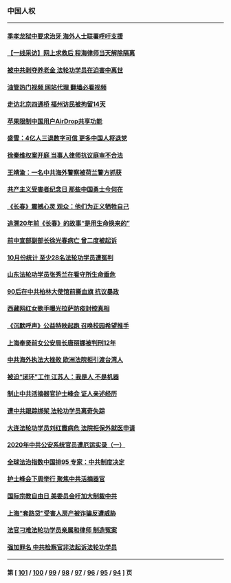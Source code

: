 ### 中国人权
---
#### [季孝龙狱中要求治牙 海外人士联署呼吁支援](../../pages/ncid278/n13863777.md?11112045) 
#### [【一线采访】网上求救后 程海律师当天解除隔离](../../pages/ncid278/n13863363.md?11112045) 
#### [被中共剥夺养老金 法轮功学员在迫害中离世](../../pages/ncid278/n13861877.md?11112045) 
#### [油管热门视频 网站代理 翻墙必看视频](http://150.230.27.170:81/youtube.html?11112045)
#### [走访北京四通桥 福州访民被拘留14天](../../pages/ncid278/n13863183.md?11112045) 
#### [苹果限制中国用户AirDrop共享功能](../../pages/ncid278/n13863173.md?11112045) 
#### [盛雪：4亿人三退数字可信 更多中国人将退党](../../pages/ncid278/n13862928.md?11112045) 
#### [徐秦维权案开庭 当事人律师抗议庭审不合法](../../pages/ncid278/n13862632.md?11112045) 
#### [王靖渝：一名中共海外警察被荷兰警方抓获](../../pages/ncid278/n13862163.md?11112045) 
#### [共产主义受害者纪念日 那些中国勇士今何在](../../pages/ncid278/n13861994.md?11112045) 
#### [《长春》震撼心灵 观众：他们为正义牺牲自己](../../pages/ncid278/n13852078.md?11112045) 
#### [追溯20年前《长春》的故事“是用生命换来的”](../../pages/ncid278/n13851645.md?11112045) 
#### [前中宣部副部长徐光春病亡 曾二度被起诉](../../pages/ncid278/n13857638.md?11112045) 
#### [10月份统计 至少28名法轮功学员遭冤判](../../pages/ncid278/n13861128.md?11112045) 
#### [山东法轮功学员张秀兰在看守所生命垂危](../../pages/ncid278/n13860281.md?11112045) 
#### [90后在中共柏林大使馆前撕血旗 抗议暴政](../../pages/ncid278/n13860258.md?11112045) 
#### [西藏网红女歌手曝光拉萨防疫封控真相](../../pages/ncid278/n13860022.md?11112045) 
#### [《沉默呼声》公益特映起跑  召唤校园希望推手](../../pages/ncid278/n13859756.md?11112045) 
#### [上海奉贤前女公安局长唐丽娜被判刑12年](../../pages/ncid278/n13859528.md?11112045) 
#### [中共海外执法大挫败 欧洲法院拒引渡台湾人](../../pages/ncid278/n13859684.md?11112045) 
#### [被迫“闭环”工作 江苏人：我是人 不是机器](../../pages/ncid278/n13859052.md?11112045) 
#### [制止中共活摘器官护士峰会 证人亲述经历](../../pages/ncid278/n13859007.md?11112045) 
#### [遭中共跟踪绑架 法轮功学员离奇失踪](../../pages/ncid278/n13856504.md?11112045) 
#### [大连法轮功学员刘红霞病危 法院拒保外就医申请](../../pages/ncid278/n13856678.md?11112045) 
#### [2020年中共公安系统官员遭厄运实录（一）](../../pages/ncid278/n13854727.md?11112045) 
#### [全球法治指数中国排95 专家：中共制度决定](../../pages/ncid278/n13855901.md?11112045) 
#### [护士峰会下周举行 聚焦中共活摘器官](../../pages/ncid278/n13855418.md?11112045) 
#### [国际宗教自由日 美委员会吁加大制裁中共](../../pages/ncid278/n13855021.md?11112045) 
#### [上海“套路贷”受害人房产被诈骗反遭威胁](../../pages/ncid278/n13853106.md?11112045) 
#### [法官刁难法轮功学员亲属和律师 制造冤案](../../pages/ncid278/n13853873.md?11112045) 
#### [强加罪名 中共检察官非法起诉法轮功学员](../../pages/ncid278/n13852456.md?11112045) 

---
#### 第 [ [101](./101.md?11112045) / [100](./100.md?11112045) / [99](./99.md?11112045) / [98](./98.md?11112045) / [97](./97.md?11112045) / [96](./96.md?11112045) / [95](./95.md?11112045) / [94](./94.md?11112045) ] 页
